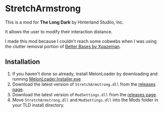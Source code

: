 # StretchArmstrong

This is a mod for **The Long Dark** by Hinterland Studiio, Inc.

It allows the user to modify their interaction distance.

I made this mod because I couldn't reach some cobwebs when I was using the clutter removal portion of [Better Bases by Xpazeman](https://github.com/Xpazeman/tld-better-bases/releases).

## Installation
1. If you haven't done so already, install MelonLoader by downloading and running [MelonLoader.Installer.exe](https://github.com/HerpDerpinstine/MelonLoader/releases/latest/download/MelonLoader.Installer.exe)
2. Download the latest version of `StretchArmstrong.dll` from the [releases page](https://github.com/bushtail/ReadWhenHungry/releases).
3. Download the latest version of `ModSettings.dll` from the [releases page](https://github.com/zeobviouslyfakeacc/ModSettings/releases).
4. Move `StretchArmstrong.dll` and `ModSettings.dll` into the Mods folder in your TLD install directory.